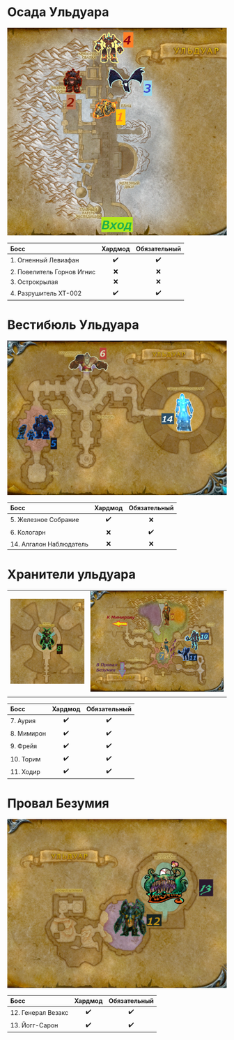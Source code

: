 # Осада Ульдуара #

![Unos](/img/Map/1_Осада_Ульдуара.png)

|Босс|Хардмод|Обязательный|
|:---|:---:|:---:|
| 1. Огненный Левиафан|:heavy_check_mark:|:heavy_check_mark:|
| 2. Повелитель Горнов Игнис|:x:|:x:|
| 3. Острокрылая|:x:|:x:|
| 4. Разрушитель XT-002|:heavy_check_mark:|:heavy_check_mark:|

# Вестибюль Ульдуара #

![Duo](/img/Map/2_Вестибюль_Ульдуара.png)

|Босс|Хардмод|Обязательный|
|:---|:---:|:---:|
| 5. Железное Собрание|:heavy_check_mark:|:x:|
| 6. Кологарн|:x:|:heavy_check_mark:|
| 14. Алгалон Наблюдатель|:x:|:x:|

# Хранители ульдуара #

|||
|:---:|:---:|
|![Tres](/img/Map/3_Хранители_Ульдуара_Мимирон.png)|![Quatro](/img/Map/3_Хранители_Ульдуара.png)|
|||

|Босс|Хардмод|Обязательный|
|:---|:---:|:---:|
| 7. Аурия |:heavy_check_mark:|:heavy_check_mark:|
| 8. Мимирон |:heavy_check_mark:|:heavy_check_mark:|
| 9. Фрейя|:heavy_check_mark:|:heavy_check_mark:|
| 10. Торим |:heavy_check_mark:|:heavy_check_mark:|
| 11. Ходир |:heavy_check_mark:|:heavy_check_mark:|

# Провал Безумия #

![Silku](/img/Map/4_Провал_Безумия2.png)

|Босс|Хардмод|Обязательный|
|:---|:---:|:---:|
| 12. Генерал Везакс |:heavy_check_mark:|:heavy_check_mark:|
| 13. Йогг-Сарон |:heavy_check_mark:|:heavy_check_mark:|

